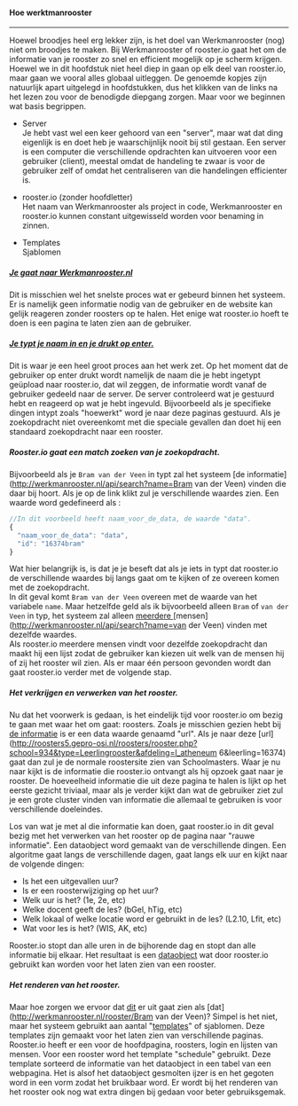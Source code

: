 #### Hoe werktmanrooster
---
Hoewel broodjes heel erg lekker zijn, is het doel van Werkmanrooster (nog) niet om broodjes te maken. Bij Werkmanrooster of rooster.io gaat het om de informatie van je rooster zo snel en efficient mogelijk op je scherm krijgen. Hoewel we in dit hoofdstuk niet heel diep in gaan op elk deel van rooster.io, maar gaan we vooral alles globaal uitleggen. De genoemde kopjes zijn natuurlijk apart uitgelegd in hoofdstukken, dus het klikken van de links na het lezen zou voor de benodigde diepgang zorgen. Maar voor we beginnen wat basis begrippen.

* Server  
Je hebt vast wel een keer gehoord van een "server", maar wat dat ding eigenlijk is en doet heb je waarschijnlijk nooit bij stil gestaan. Een server is een computer die verschillende opdrachten kan uitvoeren voor een gebruiker (client), meestal omdat de handeling te zwaar is voor de gebruiker zelf of omdat het centraliseren van die handelingen efficienter is.
* rooster.io (zonder hoofdletter)  
Het naam van Werkmanrooster als project in code, Werkmanrooster en rooster.io kunnen constant uitgewisseld worden voor benaming in zinnen.

* Templates  
Sjablomen

##### [Je gaat naar Werkmanrooster.nl](/intypen)
Dit is misschien wel het snelste proces wat er gebeurd binnen het systeem. Er is namelijk geen informatie nodig van de gebruiker en de website kan gelijk reageren zonder roosters op te halen. Het enige wat rooster.io hoeft te doen is een pagina te laten zien aan de gebruiker.

##### [Je typt je naam in en je drukt op enter.](/intypen)
Dit is waar je een heel groot proces aan het werk zet. Op het moment dat de gebruiker op enter drukt wordt namelijk de naam die je hebt ingetypt geüpload naar rooster.io, dat wil zeggen, de informatie wordt vanaf de gebruiker gedeeld naar de server. De server controleerd wat je gestuurd hebt en reageerd op wat je hebt ingevuld. Bijvoorbeeld als je specifieke dingen intypt zoals "hoewerkt" word je naar deze paginas gestuurd. Als je zoekopdracht niet overeenkomt met die speciale gevallen dan doet hij een standaard zoekopdracht naar een rooster.

##### Rooster.io gaat een match zoeken van je zoekopdracht.
Bijvoorbeeld als je `Bram van der Veen` in typt zal het systeem [de informatie](http://werkmanrooster.nl/api/search?name=Bram van der Veen) vinden die daar bij hoort. Als je op de link klikt zul je verschillende waardes zien. Een waarde word gedefineerd als :
```javascript
//In dit voorbeeld heeft naam_voor_de_data, de waarde "data".
{
  "naam_voor_de_data": "data",
  "id": "16374bram"
}
```
Wat hier belangrijk is, is dat je je beseft dat als je iets in typt dat rooster.io de verschillende waardes bij langs gaat om te kijken of ze overeen komen met de zoekopdracht.  
In dit geval komt `Bram van der Veen` overeen met de waarde van het variabele `name`. Maar hetzelfde geld als ik bijvoorbeeld alleen `Bram` of `van der Veen` in typ, het systeem zal alleen [meerdere ](http://werkmanrooster.nl/api/search?name=Bram)[mensen](http://werkmanrooster.nl/api/search?name=van der Veen) vinden met dezelfde waardes.  
Als rooster.io meerdere mensen vindt voor dezelfde zoekopdracht dan maakt hij een lijst zodat de gebruiker kan kiezen uit welk van de mensen hij of zij het rooster wil zien. Als er maar één persoon gevonden wordt dan gaat rooster.io verder met de volgende stap.

##### Het verkrijgen en verwerken van het rooster.
Nu dat het voorwerk is gedaan, is het eindelijk tijd voor rooster.io om bezig te gaan met waar het om gaat: roosters. Zoals je misschien gezien hebt bij [de informatie](http://werkmanrooster.nl/api/search?name=Bram%20van%20der%20Veen) is er een data waarde genaamd "url". Als je naar deze [url](http://roosters5.gepro-osi.nl/roosters/rooster.php?school=934&type=Leerlingrooster&afdeling=l_atheneum 6&leerling=16374) gaat dan zul je de normale roostersite zien van Schoolmasters. Waar je nu naar kijkt is de informatie die rooster.io ontvangt als hij opzoek gaat naar je rooster. De hoeveelheid informatie die uit deze pagina te halen is lijkt op het eerste gezicht triviaal, maar als je verder kijkt dan wat de gebruiker ziet zul je een grote cluster vinden van informatie die allemaal te gebruiken is voor verschillende doeleindes.  

Los van wat je met al die informatie kan doen, gaat rooster.io in dit geval bezig met het verwerken van het rooster op de pagina naar "rauwe informatie". Een dataobject word gemaakt van de verschillende dingen. Een algoritme gaat langs de verschillende dagen, gaat langs elk uur en kijkt naar de volgende dingen:  

* Is het een uitgevallen uur?
* Is er een roosterwijziging op het uur?
* Welk uur is het? (1e, 2e, etc)
* Welke docent geeft de les? (bGel, hTig, etc)
* Welk lokaal of welke locatie word er gebruikt in de les? (L2.10, Lfit, etc)
* Wat voor les is het? (WIS, AK, etc)

Rooster.io stopt dan alle uren in de bijhorende dag en stopt dan alle informatie bij elkaar. Het resultaat is een [dataobject](http://werkmanrooster.nl/api/schedule?name=Bram%20van%20der%20veen) wat door rooster.io gebruikt kan worden voor het laten zien van een rooster.

##### Het renderen van het rooster.
Maar hoe zorgen we ervoor dat [dit](http://werkmanrooster.nl/api/schedule?name=Bram%20van%20der%20veen) er uit gaat zien als [dat](http://werkmanrooster.nl/rooster/Bram van der Veen)?
Simpel is het niet, maar het systeem gebruikt aan aantal "[templates](http://git.werkmanrooster.nl/werkmanrooster/rooster-io/tree/master/resources/jade)" of sjablomen. Deze templates zijn gemaakt voor het laten zien van verschillende paginas. Rooster.io heeft er een voor de hoofdpagina, roosters, login en lijsten van mensen. Voor een rooster word het template "schedule" gebruikt. Deze template sorteerd de informatie van het dataobject in een tabel van een webpagina. Het is alsof het dataobject gesmolten ijzer is en het gegoten word in een vorm zodat het bruikbaar word. Er wordt bij het renderen van het rooster ook nog wat extra dingen bij gedaan voor beter gebruiksgemak.
